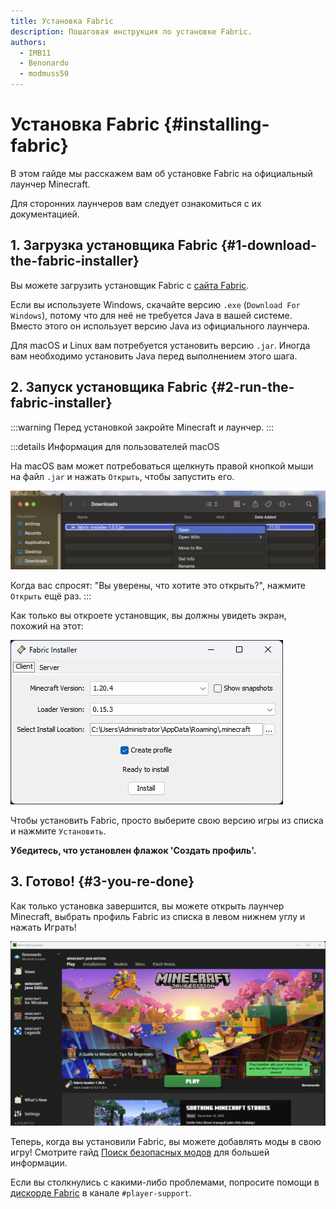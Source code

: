 ```yaml
---
title: Установка Fabric
description: Пошаговая инструкция по установке Fabric.
authors:
  - IMB11
  - Benonardo
  - modmuss50
---
```


# Установка Fabric {#installing-fabric}

В этом гайде мы расскажем вам об установке Fabric на официальный лаунчер Minecraft.

Для сторонних лаунчеров вам следует ознакомиться с их документацией.

## 1. Загрузка установщика Fabric {#1-download-the-fabric-installer}

Вы можете загрузить установщик Fabric с [сайта Fabric](https://fabricmc.net/use/).

Если вы используете Windows, скачайте версию `.exe` (`Download For Windows`), потому что для неё не требуется Java в вашей системе. Вместо этого он использует версию Java из официального лаунчера.

Для macOS и Linux вам потребуется установить версию `.jar`. Иногда вам необходимо установить Java перед выполнением этого шага.

## 2. Запуск установщика Fabric {#2-run-the-fabric-installer}

:::warning
Перед установкой закройте Minecraft и лаунчер.
:::

:::details Информация для пользователей macOS

На macOS вам может потребоваться щелкнуть правой кнопкой мыши на файл `.jar` и нажать `Открыть`, чтобы запустить его.

![Контекстное меню установщика Fabric на MacOS](/assets/players/installing-fabric/macos-downloads.png)

Когда вас спросят: "Вы уверены, что хотите это открыть?", нажмите `Открыть` ещё раз.
:::

Как только вы откроете установщик, вы должны увидеть экран, похожий на этот:

![Установщик Fabric с подсвеченным "Install"](/assets/players/installing-fabric/installer-screen.png)

Чтобы установить Fabric, просто выберите свою версию игры из списка и нажмите `Установить`.

**Убедитесь, что установлен флажок 'Создать профиль'.**

## 3. Готово! {#3-you-re-done}

Как только установка завершится, вы можете открыть лаунчер Minecraft, выбрать профиль Fabric из списка в левом нижнем углу и нажать Играть!

![Лаунчер Minecraft с выбранным профилем Fabric](/assets/players/installing-fabric/launcher-screen.png)

Теперь, когда вы установили Fabric, вы можете добавлять моды в свою игру! Смотрите гайд [Поиск безопасных модов](./finding-mods) для большей информации.

Если вы столкнулись с какими-либо проблемами, попросите помощи в [дискорде Fabric](https://discord.gg/v6v4pMv) в канале `#player-support`.
